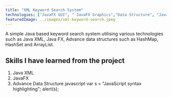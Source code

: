 ```yaml
---
title: "XML Keyword Search System"
technologies: ["JavaFX GUI", " JavaFX Graphics","Data Structure", "Java XML",]
featuredImage: ../images/xml-keyword-search.jpeg
---
```



A simple Java based keyword search system utilising various technologies such as
Java XML, Java FX, Advance data structures such as HashMap, HashSet and ArrayList.

## Skills I have learned from the project

1. Java XML
2. JavaFX
3. Advance Data Structure
   javascript
   var s = "JavaScript syntax highlighting";
   alert(s);
